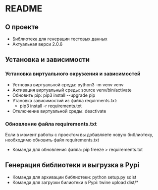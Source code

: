 # README #

## О проекте ##

* Библиотека для генерации тестовых данных
* Актуальная верси 2.0.6

## Установка и зависимости ##

### Установка виртуального окружения и зависимостей ###

* Устновка виртуальной среды: python3 -m venv venv
* Активация виртуальный среды: source venv/bin/activate
* Обновить pip: pip3 install --upgrade pip
* Утановка зависимостий из файла requirments.txt:
    - pip3 install -r requirements.txt
* Отключение виртуальной среды: deactivate

### Обновление файла requirements.txt

Если в момент работы с проектом вы добавляете новую библиотеку, необходимо обновить файл requirements.txt

* Команда для обновления файла: pip freeze > requirements.txt

## Генерация библиотеки и выгрузка в Pypi ##

* Команда для архивации библиотеки: python setup.py sdist
* Команда для загрузки билиотеки в Pypi: twine upload dist/*
